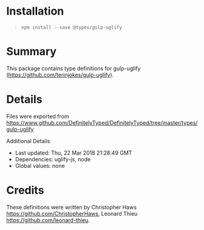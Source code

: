 # Installation
> `npm install --save @types/gulp-uglify`

# Summary
This package contains type definitions for gulp-uglify (https://github.com/terinjokes/gulp-uglify).

# Details
Files were exported from https://www.github.com/DefinitelyTyped/DefinitelyTyped/tree/master/types/gulp-uglify

Additional Details
 * Last updated: Thu, 22 Mar 2018 21:28:49 GMT
 * Dependencies: uglify-js, node
 * Global values: none

# Credits
These definitions were written by Christopher Haws <https://github.com/ChristopherHaws>, Leonard Thieu <https://github.com/leonard-thieu>.
